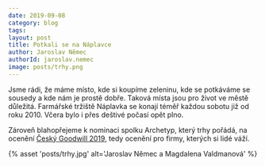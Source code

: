 ```yaml
---
date: 2019-09-08
category: blog
tags: 
layout: post
title: Potkali se na Náplavce
author: Jaroslav Němec
authorId: jaroslav.nemec
image: posts/trhy.png
---
```

Jsme rádi, že máme místo, kde si koupíme zeleninu, kde se potkáváme se sousedy a kde nám je prostě dobře. Taková místa jsou pro život ve městě důležitá. Farmářské tržiště Náplavka se konají téměř každou sobotu již od roku 2010. Včera bylo i přes deštivé počasí opět plno.

Zároveň blahopřejeme k nominaci spolku Archetyp, který trhy pořádá, na ocenění [Český Goodwill 2019](http://www.ceskygoodwill.cz/nominace/696/archetyp-z-s/), tedy ocenění pro firmy, kterých si lidé váží. 

{% asset 'posts/trhy.jpg' alt='Jaroslav Němec a Magdalena Valdmanová' %}
